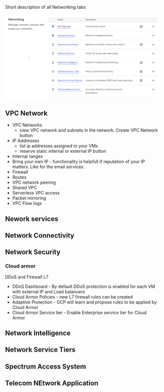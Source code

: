 
Short description of all Networking tabs

![networking-products](./images/networking-products.png)


## VPC Network
- VPC Networks 
    - view VPC network and subnets in the network. Create VPC Network button
- IP Addresses
    - list ip addresses assigned to your VMs
    - reserve static internal or external IP button
- Internal ranges
- Bring your own IP - functionality is helpfull if reputation of your IP matters. Like for the email services. 
- Firewall
- Routes
- VPC network peering
- Shared VPC
- Serverless VPC access
- Packet mirroring
- VPC Flow logs
## Nework services
## Network Connectivity
## Network Security
### Cloud armor
DDoS and Firewall L7
- DDoS Dashboard - By default DDoS protection is enabled for each VM with external IP and Load balancers 
- Cloud Armor Policies - new L7 firewall rules can be created 
- Adaptive Protection - GCP will learn and propose rules to be applied by Cloud Armor
- Cloud Armor Service tier - Enable Enterprise service tier for Cloud Armor
## Network Intelligence
## Network Service Tiers
## Spectrum Access System
## Telecom NEtwork Application